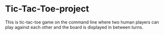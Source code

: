 # Tic-Tac-Toe-project
This is tic-tac-toe game on the command line where two human players can play against each other and the board is displayed in between turns.
